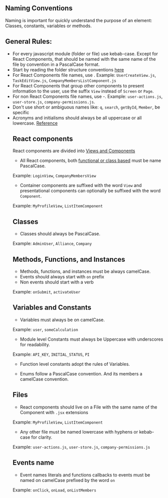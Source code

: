 
##  **Naming Conventions**

Naming is important for quickly understand the purpose of an element: Classes, constants, variables or methods.

## General Rules:
- For every javascript module (folder or file) use kebab-case. Except for React Components, that should be named with the same name of the file by convention in a PascalCase format.
- Start by reading the folder structure conventions [here](https://github.com/dev-plusplus/coding-docs/blob/main/javascript-typescript-source-code/folder-structure.md)
- For React Components file names, use <Entity Name><Purpose><Object Type>. Example: `UserCreateView.js`, `TaskEditView.js`, `CompanyMembersListComponent.js`
- For React Components that group other components to present information to the user, use the suffix `View` instead of `Screen` or `Page`.
- For non React Components file names, use <entity-name>-<object-type>. Example: `user-actions.js`, `user-store.js`, `company-permissions.js`. 
- Don't use short or ambiguous names like: `q`, `search`, `getById`, `Member`, be specific
- Acronyms and initialisms should always be all uppercase or all lowercase. [Reference](https://github.com/airbnb/javascript#naming--Acronyms-and-Initialisms)

## React components

React components are divided into [Views and Components](https://cobuildlab.com/development-blog/react-patterns-container-and-presentational-components/)

- All React components, both [functional or class based](https://cobuildlab.com/development-blog/react-patterns-functional-components-vs-class-components/) must be name PascalCase.

Example: `LoginView`, `CompanyMembersView`

- Container components are suffixed with the word `View` and presentational components can optionally be suffixed with the word `Component`.

Example: `MyProfileView`, `ListItemComponent`

## Classes

- Classes should always be PascalCase.

Example: `AdminUser`, `Alliance`, `Company`

## Methods, Functions, and Instances

- Methods, functions, and instances must be always camelCase.
- Events should always start with `on` prefix
- Non events should start with a verb

Example: `onSubmit`, `activateUser`

## Variables and Constants

- Variables must always be on camelCase.

Example: `user`, `someCalculation`

- Module level Constants must always be Uppercase with underscores for readability.

Example: `API_KEY`, `INITIAL_STATUS`, `PI`

- Function level constants adopt the rules of Variables.

- Enums follow a PascalCase convention. And its members a camelCase convention.

## Files

- React components should live on a File with the same name of the Component with `.jsx` extensions

Example: `MyProfileView`, `ListItemComponent`

- Any other file must be named lowercase with hyphens or kebab-case for clarity.

Example: `user-actions.js`, `user-store.js`, `company-permissions.js`


## Events name

- Event names literals and functions callbacks to events must be named on camelCase prefixed by the word `on`

Example: `onClick`, `onLoad`, `onListMembers`
